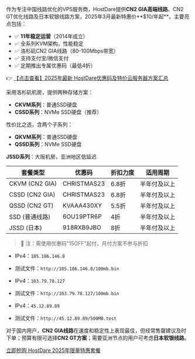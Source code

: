

作为专注中国线路优化的VPS服务商，HostDare提供**CN2 GIA高端线路**、CN2 GT优化线路及日本软银线路方案，2025年3月最新特惠价**$10/年起**。主要亮点包括：

- ✅ **11年稳定运营**（2014年成立）
- ✅ 全系列KVM架构，性能稳定
- ✅ 洛杉矶CN2 GIA线路（80-100Mbps带宽）
- ✅ 支持支付宝/微信支付
- ✅ 定期推出专属优惠码（最低4折）

👉 [【点击查看】2025年最新 HostDare优惠码及特价云服务器方案汇总](https://bit.ly/hostdare)


采用洛杉矶机房，提供两种存储方案：
- **CKVM系列**：普通SSD硬盘
- **CSSD系列**：NVMe SSD硬盘（推荐）

性价比之选，含两个子系列：
- **QKVM系列**：普通SSD硬盘
- **QSSD系列**：NVMe SSD硬盘

**JSSD系列**：大阪机房，亚洲地区低延迟


| 套餐类型       | 优惠码         | 折扣力度 | 适用周期               |
|----------------|----------------|----------|------------------------|
| CKVM (CN2 GIA) | CHRISTMAS23    | 6.8折    | 半年付及以上           |
| CSSD (CN2 GIA) | CHRISTMAS23    | 6.8折    | 半年付及以上           |
| QSSD (CN2 GT)  | KVAAA430XY     | 5.5折    | 半年付及以上           |
| SSD (普通线路) | 6OU19PTR6P     | 4折      | 半年付及以上           |
| JSSD (日本)    | 918RXB9JBO     | 8折      | 半年付及以上           |

> 📌 注：需使用优惠码"15OFF"起付，月付方案不参与折扣


- IPv4：`185.186.146.8`
- 测试文件：`http://185.186.146.8/100mb.bin`

- IPv4：`103.79.78.127`
- 测试文件：`http://103.79.78.127/100mb.bin`

- IPv4：`45.12.89.89`
- 测试文件：`http://45.12.89.89/500MB.test`

对于国内用户，**CN2 GIA线路**在速度和稳定性上表现最佳，但经常售罄建议及时下单；预算有限可选择**CN2 GT方案**；需要亚洲节点的用户可考虑**日本软银线路**。

[立即抢购 HostDare 2025年限量特惠套餐](https://bit.ly/hostdare)

